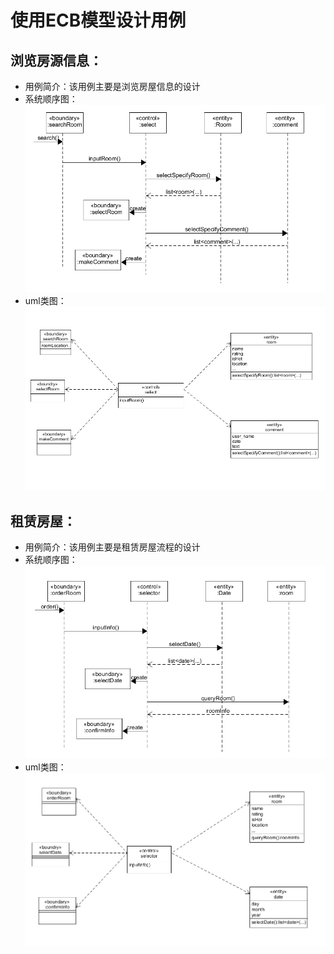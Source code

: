 # 使用ECB模型设计用例

## 浏览房源信息：

- 用例简介：该用例主要是浏览房屋信息的设计
- 系统顺序图：
![1](ecb1_1.PNG)
- uml类图：
![2](ecb1_2.PNG)

## 租赁房屋：

- 用例简介：该用例主要是租赁房屋流程的设计
- 系统顺序图：
![3](ecb2_1.PNG)
- uml类图：
![4](ecb2_2.PNG)